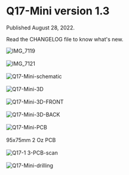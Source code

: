 # Q17-Mini version 1.3

Published August 28, 2022.

Read the CHANGELOG file to know what's new.

![IMG_7119](https://user-images.githubusercontent.com/12907102/186949009-f9dca25a-3b77-4e79-b817-db886164d045.jpeg)<br>
<br>
![IMG_7121](https://user-images.githubusercontent.com/12907102/186954204-37dbab7d-af63-4a9b-8544-0cef246c1225.jpeg)<br>
<br>
![Q17-Mini-schematic](https://user-images.githubusercontent.com/12907102/187607354-cce2e596-2eb8-4937-92c2-3ee491acc22c.jpg)<br>
<br>
![Q17-Mini-3D](https://user-images.githubusercontent.com/12907102/186886996-d3bc09cb-5950-43d9-befd-7f4f50fa0994.jpg)<br>
<br>
![Q17-Mini-3D-FRONT](https://user-images.githubusercontent.com/12907102/186886993-d289c6fd-c93c-481c-8652-cafee727dd6e.jpg)<br>
<br>
![Q17-Mini-3D-BACK](https://user-images.githubusercontent.com/12907102/186886986-c2cd2426-bd82-4aa9-8164-c0ce81b99343.jpg)<br>
<br>
![Q17-Mini-PCB](https://user-images.githubusercontent.com/12907102/186887015-b0b0a7d2-3b07-41a8-adbc-ce6164e2dc82.jpg)<br>
<br>
95x75mm 2 Oz PCB<br>
<br>
![Q17-1 3-PCB-scan](https://user-images.githubusercontent.com/12907102/186886981-c5b678a8-5ec7-4ca9-a90e-ef85f9a3f41b.jpg)<br>
<br>
![Q17-Mini-drilling](https://user-images.githubusercontent.com/12907102/187089535-22ca085d-42d1-407b-aade-f6f342333dc8.jpg)<br>
<br>
<br>
